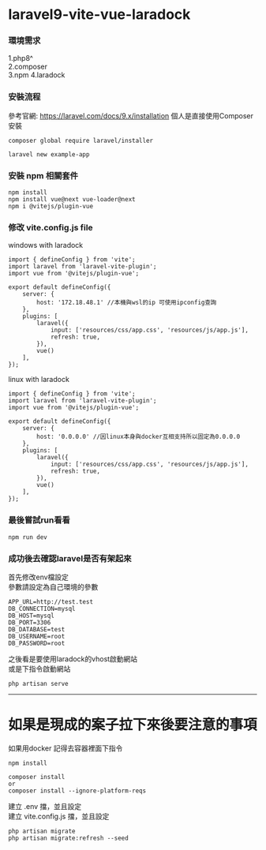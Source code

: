 # laravel9-vite-vue-laradock

### 環境需求
1.php8^   
2.composer   
3.npm
4.laradock

### 安裝流程
參考官網: https://laravel.com/docs/9.x/installation
個人是直接使用Composer安裝
```
composer global require laravel/installer
 
laravel new example-app
```

### 安裝 npm 相關套件
```
npm install
npm install vue@next vue-loader@next
npm i @vitejs/plugin-vue
```
### 修改 vite.config.js file
windows with laradock
```
import { defineConfig } from 'vite';
import laravel from 'laravel-vite-plugin';
import vue from '@vitejs/plugin-vue';

export default defineConfig({
    server: {
        host: '172.18.48.1' //本機與wsl的ip 可使用ipconfig查詢
    },
    plugins: [
        laravel({
            input: ['resources/css/app.css', 'resources/js/app.js'],
            refresh: true,
        }),
        vue()
    ],
});

```
linux with laradock
```
import { defineConfig } from 'vite';
import laravel from 'laravel-vite-plugin';
import vue from '@vitejs/plugin-vue';

export default defineConfig({
    server: {
        host: '0.0.0.0' //因linux本身與docker互相支持所以固定為0.0.0.0
    },
    plugins: [
        laravel({
            input: ['resources/css/app.css', 'resources/js/app.js'],
            refresh: true,
        }),
        vue()
    ],
});
```
### 最後嘗試run看看
```
npm run dev
```
### 成功後去確認laravel是否有架起來
首先修改env檔設定   
參數請設定為自己環境的參數   
```
APP_URL=http://test.test
DB_CONNECTION=mysql
DB_HOST=mysql
DB_PORT=3306
DB_DATABASE=test
DB_USERNAME=root
DB_PASSWORD=root
```
之後看是要使用laradock的vhost啟動網站   
或是下指令啟動網站   
```
php artisan serve
```
---

# 如果是現成的案子拉下來後要注意的事項   
如果用docker 記得去容器裡面下指令   
```
npm install 
```
```
composer install 
or
composer install --ignore-platform-reqs
```
建立 .env 擋，並且設定   
建立 vite.config.js 擋，並且設定   
```
php artisan migrate
php artisan migrate:refresh --seed
```
